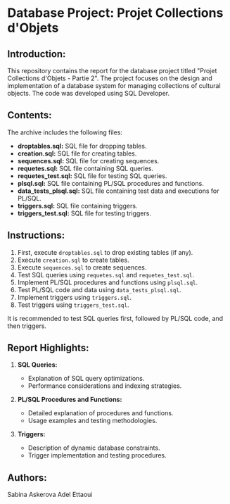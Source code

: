# Database Project: Projet Collections d'Objets

## Introduction:

This repository contains the report for the database project titled "Projet Collections d'Objets - Partie 2". The project focuses on the design and implementation of a database system for managing collections of cultural objects.  The code was developed using SQL Developer.

## Contents:

The archive includes the following files:

- **droptables.sql:** SQL file for dropping tables.
- **creation.sql:** SQL file for creating tables.
- **sequences.sql:** SQL file for creating sequences.
- **requetes.sql:** SQL file containing SQL queries.
- **requetes_test.sql:** SQL file for testing SQL queries.
- **plsql.sql:** SQL file containing PL/SQL procedures and functions.
- **data_tests_plsql.sql:** SQL file containing test data and executions for PL/SQL.
- **triggers.sql:** SQL file containing triggers.
- **triggers_test.sql:** SQL file for testing triggers.

## Instructions:

1. First, execute `droptables.sql` to drop existing tables (if any).
2. Execute `creation.sql` to create tables.
3. Execute `sequences.sql` to create sequences.
4. Test SQL queries using `requetes.sql` and `requetes_test.sql`.
5. Implement PL/SQL procedures and functions using `plsql.sql`.
6. Test PL/SQL code and data using `data_tests_plsql.sql`.
7. Implement triggers using `triggers.sql`.
8. Test triggers using `triggers_test.sql`.

It is recommended to test SQL queries first, followed by PL/SQL code, and then triggers.

## Report Highlights:

1. **SQL Queries:**
   - Explanation of SQL query optimizations.
   - Performance considerations and indexing strategies.

2. **PL/SQL Procedures and Functions:**
   - Detailed explanation of procedures and functions.
   - Usage examples and testing methodologies.

3. **Triggers:**
   - Description of dynamic database constraints.
   - Trigger implementation and testing procedures.

## Authors:

Sabina Askerova
Adel Ettaoui
